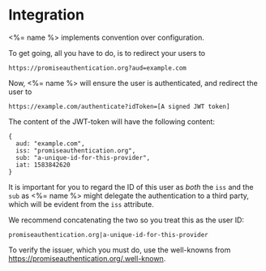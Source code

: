 # Integration

<%= name %> implements convention over configuration.

To get going, all you have to do, is to redirect your users to

    https://promiseauthentication.org?aud=example.com

Now, <%= name %> will ensure the user is authenticated, and redirect the user to

    https://example.com/authenticate?idToken=[A signed JWT token]

The content of the JWT-token will have the following content:

    {
      aud: "example.com",
      iss: "promiseauthentication.org",
      sub: "a-unique-id-for-this-provider",
      iat: 1583842620
    }

It is important for you to regard the ID of this user as _both_ the `iss` and the `sub` as <%= name %> might delegate the authentication to a third party, which will be evident from the `iss` attribute.

We recommend concatenating the two so you treat this as the user ID:

    promiseauthentication.org|a-unique-id-for-this-provider

To verify the issuer, which you must do, use the well-knowns from https://promiseauthentication.org/.well-known.

